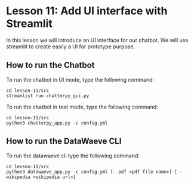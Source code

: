 # Lesson 11: Add UI interface with Streamlit

In this lesson we will introduce an UI interface for our chatbot. We will use streamlit to create easily a UI for prototype purpose.

## How to run the Chatbot

To run the chatbot in UI mode, type the following command:

```
cd lesson-11/src
streamlist run chatterpy_gui.py
```

To run the chatbot in text mode, type the following command:

```
cd lesson-11/src
python3 chatterpy_app.py -c config.yml
```

## How to run the DataWaeve CLI

To run the datawaeve cli type the following command:

```
cd lesson-11/src
python3 datawaeve_app.py -c config.yml [--pdf <pdf file name>] [--wikipedia <wikipedia url>]
```
